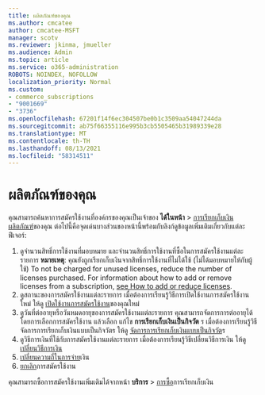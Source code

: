 ```yaml
---
title: ผลิตภัณฑ์ของคุณ
ms.author: cmcatee
author: cmcatee-MSFT
manager: scotv
ms.reviewer: jkinma, jmueller
ms.audience: Admin
ms.topic: article
ms.service: o365-administration
ROBOTS: NOINDEX, NOFOLLOW
localization_priority: Normal
ms.custom:
- commerce_subscriptions
- "9001669"
- "3736"
ms.openlocfilehash: 67201f14f6ec304507be0b1c3509aa54047244da
ms.sourcegitcommit: ab75f66355116e995b3cb5505465b31989339e28
ms.translationtype: MT
ms.contentlocale: th-TH
ms.lasthandoff: 08/13/2021
ms.locfileid: "58314511"
---
```

# <a name="your-products"></a>ผลิตภัณฑ์ของคุณ

คุณสามารถค้นหาการสมัครใช้งานที่องค์กรของคุณเป็นเจ้าของ **ได้ในหน้า**  >  [การเรียกเก็บเงินผลิตภัณฑ์](https://go.microsoft.com/fwlink/p/?linkid=842054)ของคุณ ต่อไปนี้คือจุดเด่นบางส่วนของหน้านี้พร้อมกับลิงก์ดูข้อมูลเพิ่มเติมเกี่ยวกับแต่ละฟีเจอร์:

1. ดูจํานวนสิทธิ์การใช้งานที่มอบหมาย และจํานวนสิทธิ์การใช้งานที่ซื้อในการสมัครใช้งานแต่ละรายการ
    **หมายเหตุ**: คุณยังถูกเรียกเก็บเงินจากสิทธิ์การใช้งานที่ไม่ได้ใช้ (ไม่ได้มอบหมายให้กับผู้ใช้) To not be charged for unused licenses, reduce the number of licenses purchased. For information about how to add or remove licenses from a subscription, [see How to add or reduce licenses](https://docs.microsoft.com/alchemyinsights/how-to-add-or-reduce-licenses).
2. ดูสถานะของการสมัครใช้งานแต่ละรายการ เมื่อต้องการเรียนรู้วิธีการเปิดใช้งานการสมัครใช้งานใหม่ ให้ดู [เปิดใช้งานการสมัครใช้งาน](reactivate-your-subscription.md)ของคุณใหม่
3. ดูวันที่ต่ออายุหรือวันหมดอายุของการสมัครใช้งานแต่ละรายการ คุณสามารถจัดการการต่ออายุได้โดยการเลือกการสมัครใช้งาน แล้วเลือก แก้ไข **การเรียกเก็บเงินเป็นกิจวัต** ร เมื่อต้องการเรียนรู้วิธีจัดการการเรียกเก็บเงินแบบเป็นกิจวัตร ให้ดู [จัดการการเรียกเก็บเงินแบบเป็นกิจวัต](manage-auto-renewal.md)ร
4. ดูวิธีการเงินที่ใช้กับการสมัครใช้งานแต่ละรายการ เมื่อต้องการเรียนรู้วิธีเปลี่ยนวิธีการเงิน ให้ดู[เปลี่ยนวิธีการเงิน](change-payment-method.md)
5. [เปลี่ยนความถี่ในการจ่าย](change-how-often-you-pay.md)เงิน
6. [ยกเลิก](https://go.microsoft.com/fwlink/?linkid=2119113)การสมัครใช้งาน

คุณสามารถซื้อการสมัครใช้งานเพิ่มเติมได้จากหน้า **บริการ**  >  [การซื้อ](https://go.microsoft.com/fwlink/p/?linkid=868433)การเรียกเก็บเงิน